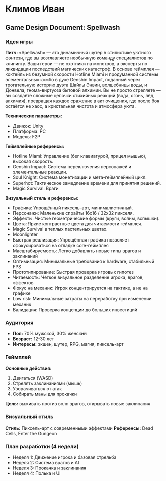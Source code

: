 # Климов Иван
## Game Design Document: Spellwash

### Идея игры
**Питч:** «Spellwash» — это динамичный шутер в стилистике уютного фэнтези, где вы возглавляете необычную команду специалистов по клинингу. Ваши герои — не охотники на монстров, а эксперты по ликвидации последствий магических катастроф. В основе геймплея — коктейль из безумной скорости Hotline Miami и продуманной системы элементальных комбо в духе Genshin Impact, поданный через трогательную историю дуэта Шайлы Энвин, волшебницы воды, и Донвела, гнома-виртуоза бытовой алхимии. Вы не просто стреляете — вы создаёте сложные цепочки стихийных реакций (вода, огонь, лёд, алхимия), превращая каждое сражение в акт очищения, где после боя остаётся не хаос, а кристальная чистота и атмосфера уюта.

**Технические параметры:**
- Движок: Unity
- Платформа: PC
- Модель: F2P 

**Геймплейные референсы:** 
- Hotline Miami: Управление (бег клавиатурой, прицел мышью), высокая скорость.
- Genshin Impact: Система переключения персонажей и элементальные реакции.
- Soul Knight: Система монетизации и мета-геймплейный цикл.
- Superhot: Тактическое замедление времени для принятия решений.
- Magic Survival: Враги
  
**Визуальный стиль и референсы:**
- Графика: Упрощённый пиксель-арт, минималистичный.
- Персонажи: Маленькие спрайты 16x16 / 32x32 пикселя.
- Эффекты: Чистые геометрические формы (круги, волны, вспышки).
- Цвета: Яркие контрастные цвета для читаемости геймплея.
- Magic Survival в теплых пастельных цветах.
- Moonlighter
- Быстрая реализация: Упрощённая графика позволяет сфокусироваться на отладке core-геймплея
- Масштабируемость: Легко добавлять новые типы врагов и заклинаний
- Оптимизация: Минимальные требования к hardware, стабильный FPS
- Прототипирование: Быстрая проверка игровых гипотез
- Читаемость: Чёткое визуальное разделение игрока, врагов, эффектов
- Фокус на механик: Игрок концентрируется на тактике, а не на графике
- Low risk: Минимальные затраты на переработку при изменении механик
- Валидация: Проверка концепции до больших инвестиций

### Аудитория 
- **Пол:** 70% мужской, 30% женский
- **Возраст:** 12-30 лет
- **Интересы:** экшен, шутер, RPG, магия, пиксель-арт

### Геймплей
**Основные действия:**
1. Двигаться (WASD)
2. Стрелять заклинаниями (мышь)
3. Уворачиваться от атак
4. Собирать маны для прокачки

**Цель:** выживать против волн врагов, открывать новые заклинания

### Визуальный стиль
**Стиль:** Пиксель-арт с современными эффектами
**Референсы:** Dead Cells, Enter the Gungeon

### План разработки (4 недели)
- Неделя 1: Движение игрока и базовая стрельба
- Неделя 2: Система врагов и AI
- Неделя 3: Прокачка и заклинания
- Неделя 4: Полька и UI
